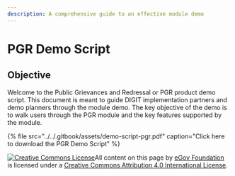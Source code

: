 ```yaml
---
description: A comprehensive guide to an effective module demo
---
```


# PGR Demo Script

## Objective

Welcome to the Public Grievances and Redressal or PGR product demo script. This document is meant to guide DIGIT implementation partners and demo planners through the module demo. The key objective of the demo is to walk users through the PGR module and the key features supported by the module.

{% file src="../../.gitbook/assets/demo-script-pgr.pdf" caption="Click here to download the PGR Demo Script" %}



 [![Creative Commons License](https://i.creativecommons.org/l/by/4.0/80x15.png)](http://creativecommons.org/licenses/by/4.0/)All content on this page by [eGov Foundation ](https://egov.org.in/)is licensed under a [Creative Commons Attribution 4.0 International License](http://creativecommons.org/licenses/by/4.0/).

